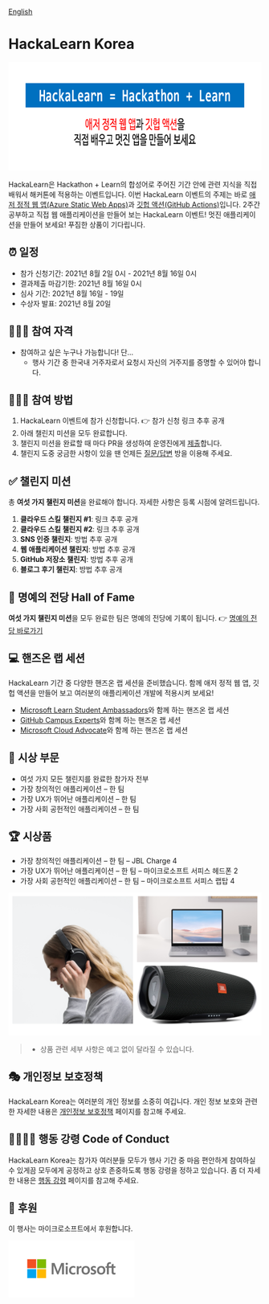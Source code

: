 [English](README.en.md)

# HackaLearn Korea #

<div style="text-align: center;">
    <img src="assets/banner-768x216@2-ko.png" alt="HackaLearn 배너" width="768" height="216"/>
</div>

HackaLearn은 Hackathon + Learn의 합성어로 주어진 기간 안에 관련 지식을 직접 배워서 해커톤에 적용하는 이벤트입니다. 이번 HackaLearn 이벤트의 주제는 바로 [애저 정적 웹 앱(Azure Static Web Apps)][aswa]과 [깃헙 액션(GitHub Actions)][gha]입니다. 2주간 공부하고 직접 웹 애플리케이션을 만들어 보는 HackaLearn 이벤트! 멋진 애플리케이션을 만들어 보세요! 푸짐한 상품이 기다립니다.


## ⏰ 일정 ##

* 참가 신청기간: 2021년 8월 2일 0시 - 2021년 8월 16일 0시
* 결과제출 마감기한: 2021년 8월 16일 0시
* 심사 기간: 2021년 8월 16일 - 19일
* 수상자 발표: 2021년 8월 20일


## 🙆🏻‍♀️ 참여 자격 ##

* 참여하고 싶은 누구나 가능합니다! 단...
  * 행사 기간 중 한국내 거주자로서 요청시 자신의 거주지를 증명할 수 있어야 합니다.


## 🏃🏻‍♂️ 참여 방법 ##

1. HackaLearn 이벤트에 참가 신청합니다. 👉 참가 신청 링크 추후 공개
2. 아래 챌린지 미션을 모두 완료합니다.
3. 챌린지 미션을 완료할 때 마다 PR을 생성하여 운영진에게 [제출][submit]합니다.
4. 챌린지 도중 궁금한 사항이 있을 땐 언제든 [질문/답변][qna] 방을 이용해 주세요.


## ✅ 챌린지 미션 ##

총 **여섯 가지 챌린지 미션**을 완료해야 합니다. 자세한 사항은 등록 시점에 알려드립니다.

1. **클라우드 스킬 챌린지 #1**: 링크 추후 공개
1. **클라우드 스킬 챌린지 #2**: 링크 추후 공개
1. **SNS 인증 챌린지**: 방법 추후 공개
1. **웹 애플리케이션 챌린지**: 방법 추후 공개
1. **GitHub 저장소 챌린지**: 방법 추후 공개
1. **블로그 후기 챌린지**: 방법 추후 공개


## 👑 명예의 전당 Hall of Fame ##

**여섯 가지 챌린지 미션**을 모두 완료한 팀은 명예의 전당에 기록이 됩니다. 👉 [명예의 전당 바로가기][hof]


## 💻 핸즈온 랩 세션 ##

HackaLearn 기간 중 다양한 핸즈온 랩 세션을 준비했습니다. 함께 애저 정적 웹 앱, 깃헙 액션을 만들어 보고 여러분의 애플리케이션 개발에 적용시켜 보세요!

* [Microsoft Learn Student Ambassadors][mlsa]와 함께 하는 핸즈온 랩 세션
* [GitHub Campus Experts][gce]와 함께 하는 핸즈온 랩 세션
* [Microsoft Cloud Advocate][ca]와 함께 하는 핸즈온 랩 세션


## 🏅 시상 부문 ##

* 여섯 가지 모든 챌린지를 완료한 참가자 전부
* 가장 창의적인 애플리케이션 &ndash; 한 팀
* 가장 UX가 뛰어난 애플리케이션 &ndash; 한 팀
* 가장 사회 공헌적인 애플리케이션 &ndash; 한 팀


## 🏆 시상품 ##

* 가장 창의적인 애플리케이션 &ndash; 한 팀 &ndash; JBL Charge 4
* 가장 UX가 뛰어난 애플리케이션 &ndash; 한 팀 &ndash; 마이크로소프트 서피스 헤드폰 2
* 가장 사회 공헌적인 애플리케이션 &ndash; 한 팀 &ndash; 마이크로소프트 서피스 랩탑 4

![상품 목록][prizes]

> * 상품 관련 세부 사항은 예고 없이 달라질 수 있습니다.


## 🎭 개인정보 보호정책 ##

HackaLearn Korea는 여러분의 개인 정보를 소중히 여깁니다. 개인 정보 보호와 관련한 자세한 내용은 [개인정보 보호정책][privacy] 페이지를 참고해 주세요.


## 👨‍👩‍👧‍👦 행동 강령 Code of Conduct ##

HackaLearn Korea는 참가자 여러분들 모두가 행사 기간 중 마음 편안하게 참여하실 수 있게끔 모두에게 공정하고 상호 존중하도록 행동 강령을 정하고 있습니다. 좀 더 자세한 내용은 [행동 강령][coc] 페이지를 참고해 주세요.


## 🥑 후원 ##

이 행사는 마이크로소프트에서 후원합니다.

<div style="text-align: left;">
    <a href="https://www.microsoft.com/ko-kr?WT.mc_id=devcloud-33673-juyoo" target="_blank" title="Microsoft 홈페이지"><img src="assets/logo-microsoft.png" alt="Microsoft 로고" width="251" height="113"/></a>
</div>


[aswa]: https://aka.ms/hackalearn/aswa/intro
[gha]: https://aka.ms/hackalearn/gha/intro
[prizes]: assets/prizes-768x432@2.png
[submit]: https://aka.ms/hacklearn/submit
[qna]: https://aka.ms/hackalearn/qna
[hof]: HALL_OF_FAME.md
[privacy]: https://aka.ms/hackalearn/privacy
[coc]: https:/aka.ms/hackalearn/coc
[microsoft]: assets/logo-microsoft.png
[mlsa]: https://aka.ms/hackalearn/mlsa
[gce]: https://aka.ms/hackalearn/gce
[ca]: https://aka.ms/hackalearn/ca